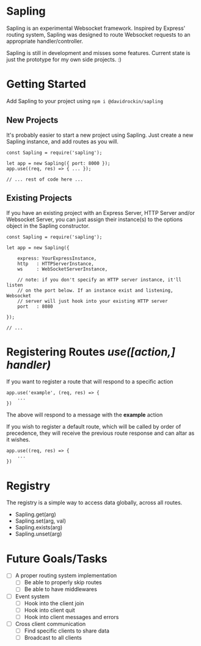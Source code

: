 Sapling
=======

Sapling is an experimental Websocket framework. Inspired by Express' routing system, Sapling was designed to route Websocket requests to an appropriate handler/controller.

Sapling is still in development and misses some features. Current state is just the prototype for my own side projects. :)

# Getting Started
Add Sapling to your project using `npm i @davidrockin/sapling`

## New Projects
It's probably easier to start a new project using Sapling. Just create a new Sapling instance, and add routes as you will.

```
const Sapling = require('sapling');

let app = new Sapling({ port: 8000 });
app.use((req, res) => { ... });

// ... rest of code here ...
```

## Existing Projects
If you have an existing project with an Express Server, HTTP Server and/or Websocket Server, you can just assign their instance(s) to the options object in the Sapling constructor.

```
const Sapling = require('sapling');

let app = new Sapling({

	express: YourExpressInstance,
	http   : HTTPServerInstance,
	ws     : WebSocketServerInstance,

	// note: if you don't specify an HTTP server instance, it'll listen
	// on the port below. If an instance exist and listening, Websocket
	// server will just hook into your existing HTTP server
	port   : 8080

});

// ...
```

# Registering Routes *use([action,] handler)*
If you want to register a route that will respond to a specific action
```
app.use('example', (req, res) => { 
	...
})
```

The above will respond to a message with the **example** action

If you wish to register a default route, which will be called by order of precedence, they will receive the previous route response and can altar as it wishes.

```
app.use((req, res) => {
	...
})
```

# Registry
The registry is a simple way to access data globally, across all routes.

* Sapling.get(arg)
* Sapling.set(arg, val)
* Sapling.exists(arg)
* Sapling.unset(arg)

# Future Goals/Tasks
- [ ] A proper routing system implementation
  - [ ] Be able to properly skip routes
  - [ ] Be able to have middlewares
- [ ] Event system
	- [ ] Hook into the client join
	- [ ] Hook into client quit
	- [ ] Hook into client messages and errors
- [ ] Cross client communication
	- [ ] Find specific clients to share data
	- [ ] Broadcast to all clients
